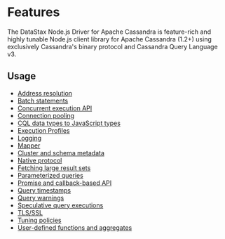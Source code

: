 # Features

The DataStax Node.js Driver for Apache Cassandra is feature-rich and highly tunable Node.js client library for Apache
Cassandra (1.2+) using exclusively Cassandra's binary protocol and Cassandra Query Language v3.

## Usage

- [Address resolution](address-resolution)
- [Batch statements](batch)
- [Concurrent execution API](concurrent-api)
- [Connection pooling](connection-pooling)
- [CQL data types to JavaScript types](datatypes)
- [Execution Profiles](execution-profiles)
- [Logging](logging)
- [Mapper](mapper)
- [Cluster and schema metadata](metadata)
- [Native protocol](native-protocol)
- [Fetching large result sets](paging)
- [Parameterized queries](parameterized-queries)
- [Promise and callback-based API](promise-callback)
- [Query timestamps](query-timestamps)
- [Query warnings](query-warnings)
- [Speculative query executions](speculative-executions)
- [TLS/SSL](tls)
- [Tuning policies](tuning-policies)
- [User-defined functions and aggregates](udfs)